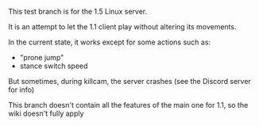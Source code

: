 This test branch is for the 1.5 Linux server.

It is an attempt to let the 1.1 client play without altering its movements.

In the current state, it works except for some actions such as:
- "prone jump"
- stance switch speed

But sometimes, during killcam, the server crashes (see the Discord server for info)

This branch doesn't contain all the features of the main one for 1.1, so the wiki doesn't fully apply
